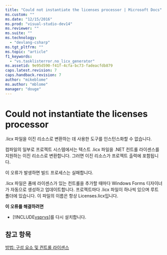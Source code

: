 ```yaml
---
title: "Could not instantiate the licenses processor | Microsoft Docs"
ms.custom: ""
ms.date: "12/15/2016"
ms.prod: "visual-studio-dev14"
ms.reviewer: ""
ms.suite: ""
ms.technology: 
  - "devlang-csharp"
ms.tgt_pltfrm: ""
ms.topic: "article"
f1_keywords: 
  - "vs.tasklisterror.no_licx_generator"
ms.assetid: 9e95d590-f41f-4cfa-bc73-fadeacfdb879
caps.latest.revision: 7
caps.handback.revision: 7
author: "mikeblome"
ms.author: "mblome"
manager: "douge"
---
```

# Could not instantiate the licenses processor
.licx 파일을 이진 리소스로 변환하는 데 사용한 도구를 인스턴스화할 수 없습니다.  
  
 컴파일의 일부로 프로젝트 시스템에서는 텍스트 .licx 파일을 .NET 컨트롤 라이센스를 지원하는 이진 리소스로 변환합니다.  그러면 이진 리소스가 프로젝트 출력에 포함됩니다.  
  
 이 오류가 발생하면 빌드 프로세스는 실패합니다.  
  
 .licx 파일은 폼에 라이센스가 있는 컨트롤을 추가할 때마다 Windows Forms 디자이너가 자동으로 생성하고 업데이트합니다.  프로젝트마다 .licx 파일이 하나씩 있으며 루트 폴더에 있습니다. 이 파일의 이름은 항상 Licenses.licx입니다.  
  
 **이 오류를 해결하려면**  
  
-   [!INCLUDE[vsprvs](../code-quality/includes/vsprvs_md.md)]를 다시 설치합니다.  
  
## 참고 항목  
 [방법: 구성 요소 및 컨트롤 라이센스](../Topic/How%20to:%20License%20Components%20and%20Controls.md)